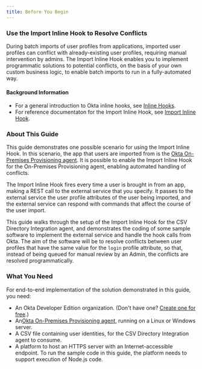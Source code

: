 ```yaml
---
title: Before You Begin
---
```


### Use the Import Inline Hook to Resolve Conflicts

During batch imports of user profiles from applications, imported user profiles can conflict with already-existing user profiles, requiring manual intervention by admins. The Import Inline Hook enables you to implement programmatic solutions to potential conflicts, on the basis of your own custom business logic, to enable batch imports to run in a fully-automated way.

#### Background Information

- For a general introduction to Okta inline hooks, see [Inline Hooks](/use_cases/inline_hooks/).
- For reference documentaton for the Import Inline Hook, see [Import Inline Hook](/use_cases/inline_hooks/import_hook/import_hook/).


### About This Guide

This guide demonstrates one possible scenario for using the Import Inline Hook. In this scenario, the app that users are imported from is the [Okta On-Premises Provisioning agent](https://help.okta.com/en/prod/Content/Topics/Directory/directory-integrations-csv.htm). It is possible to enable the Import Inline Hook for the On-Premises Provisioning agent, enabling automated handling of conflicts.

The Import Inline Hook fires every time a user is brought in from an app, making a REST call to the external service that you specify. It passes to the external service the user profile attributes of the user being imported, and the external service can respond with commands that affect the course of the user import.

This guide walks through the setup of the Import Inline Hook for the CSV Directory Integration agent, and demonstrates the coding of some sample software to implement the external service and handle the hook calls from Okta. The aim of the software will be to resolve conflicts between user profiles that have the same value for the `login` profile attribute, so that, instead of being queued for manual review by an Admin, the conflicts are resolved programmatically.

### What You Need

For end-to-end implementation of the solution demonstrated in this guide, you need:

- An Okta Developer Edition organization. (Don't have one? [Create one for free](https://developer.okta.com/signup).)
- An[Okta On-Premises Provisioning agent](https://help.okta.com/en/prod/Content/Topics/Directory/directory-integrations-csv.htm), running on a Linux or Windows server.
- A CSV file containing user identities, for the CSV Directory Integration agent to consume.
- A platform to host an HTTPS server with an Internet-accessible endpoint. To run the sample code in this guide, the platform needs to support execution of Node.js code. 


<NextSectionLink/>

